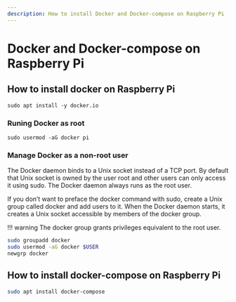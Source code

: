 ```yaml
---
description: How to install Docker and Docker-compose on Raspberry Pi
---
```


# Docker and Docker-compose on Raspberry Pi

## How to install docker on Raspberry Pi

```shell
sudo apt install -y docker.io
```

### Runing Docker as root

```shell
sudo usermod -aG docker pi
```

### Manage Docker as a non-root user

The Docker daemon binds to a Unix socket instead of a TCP port. By default that Unix socket is owned by the user root and other users can only access it using sudo. The Docker daemon always runs as the root user.

If you don’t want to preface the docker command with sudo, create a Unix group called docker and add users to it. When the Docker daemon starts, it creates a Unix socket accessible by members of the docker group.

!!! warning
The docker group grants privileges equivalent to the root user.

```bash
sudo groupadd docker
sudo usermod -aG docker $USER
newgrp docker
```

## How to install docker-compose on Raspberry Pi

```bash
sudo apt install docker-compose
```
